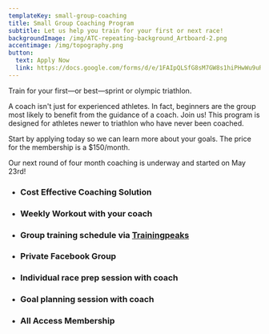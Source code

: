 ```yaml
---
templateKey: small-group-coaching
title: Small Group Coaching Program
subtitle: Let us help you train for your first or next race!
backgroundImage: /img/ATC-repeating-background_Artboard-2.png
accentimage: /img/topography.png
button:
  text: Apply Now
  link: https://docs.google.com/forms/d/e/1FAIpQLSfG8sM7GW8s1hiPHwWu9uRNx52CHsY6rRzWPwKngRGHGT2GvA/viewform
---
```

Train for your first—or best—sprint or olympic triathlon.

A coach isn't just for experienced athletes. In fact, beginners are the group most likely to benefit from the guidance of a coach. Join us! This program is designed for athletes newer to triathlon who have never been coached.

Start by applying today so we can learn more about your goals. The price for the membership is a $150/month.

Our next round of four month coaching is underway and started on May 23rd!

* ### Cost Effective Coaching Solution
* ### Weekly Workout with your coach
* ### Group training schedule via [Trainingpeaks](http://trainingpeaks.com/) 
* ### Private Facebook Group 
* ### Individual race prep session with coach
* ### Goal planning session with coach 
* ### All Access Membership